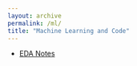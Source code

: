 ```yaml
---
layout: archive
permalink: /ml/
title: "Machine Learning and Code"
---
```


- [EDA Notes](https://github.com/SamMusch/Predictive-and-EDA/blob/master/Notes/EDA%20Overview%20Notes.md)
